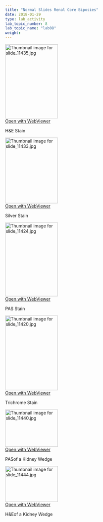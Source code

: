 ```yaml
---
title: "Normal Slides Renal Core Biposies"
date: 2018-01-29
type: lab_activity
lab_topic_number: 8
lab_topic_name: "lab08"
weight: 
---
```

<div class="entrybody">
<div class="thumbnail"><a href="http://virtualslides.cumc.columbia.edu/11435.svs/view.apml?" target="_blank"><img alt="Thumbnail image for slide_11435.jpg" src="http://pathologylab.ccnmtl.columbia.edu/assets/images/slide_11435-thumb-170x238-2179.jpg" width="170" height="238" class="mt-image-left"></a><br><a href="http://virtualslides.cumc.columbia.edu/11435.svs/view.apml?%22" target="_blank">Open with WebViewer</a></div>

<p><span class="caps">H&amp;E</span> Stain<br clear="all"></p>

<div class="thumbnail"><a href="http://virtualslides.cumc.columbia.edu/11433.svs/view.apml?" target="_blank"><img alt="Thumbnail image for slide_11433.jpg" src="http://pathologylab.ccnmtl.columbia.edu/assets/images/slide_11433-thumb-170x211-2176.jpg" width="170" height="211" class="mt-image-left"></a><br><a href="http://virtualslides.cumc.columbia.edu/11433.svs/view.apml?" target="_blank">Open with WebViewer</a></div>

<p>Silver Stain<br clear="all"></p>

<div class="thumbnail"><a href="http://virtualslides.cumc.columbia.edu/11424.svs/view.apml?" target="_blank"><img alt="Thumbnail image for slide_11424.jpg" src="http://pathologylab.ccnmtl.columbia.edu/assets/images/slide_11424-thumb-170x237-2173.jpg" width="170" height="237" class="mt-image-left"></a><br><a href="http://virtualslides.cumc.columbia.edu/11424.svs/view.apml?" target="_blank">Open with WebViewer</a></div>

<p><span class="caps">PAS</span> Stain<br clear="all"></p>

<div class="thumbnail"><a href="http://virtualslides.cumc.columbia.edu/11420.svs/view.apml?" target="_blank"><img alt="Thumbnail image for slide_11420.jpg" src="http://pathologylab.ccnmtl.columbia.edu/assets/images/slide_11420-thumb-170x240-2170.jpg" width="170" height="240" class="mt-image-left"></a><br><a href="http://virtualslides.cumc.columbia.edu/11420.svs/view.apml?" target="_blank">Open with WebViewer</a></div>

<p>Trichrome Stain<br clear="all"></p>

<div class="thumbnail"><a href="http://virtualslides.cumc.columbia.edu/11440.svs/view.apml?" target="_blank"><img alt="Thumbnail image for slide_11440.jpg" src="http://pathologylab.ccnmtl.columbia.edu/assets/images/slide_11440-thumb-170x120-2185.jpg" width="170" height="120" class="mt-image-left"></a><br><a href="http://virtualslides.cumc.columbia.edu/11440.svs/view.apml?" target="_blank">Open with WebViewer</a></div>

<p><span class="caps">PAS</span>of a Kidney Wedge<br clear="all"></p>

<div class="thumbnail"><a href="http://virtualslides.cumc.columbia.edu/11444.svs/view.apml?" target="_blank"><img alt="Thumbnail image for slide_11444.jpg" src="http://pathologylab.ccnmtl.columbia.edu/assets/images/slide_11444-thumb-170x115-2182.jpg" width="170" height="115" class="mt-image-left"></a><br><a href="http://virtualslides.cumc.columbia.edu/11444.svs/view.apml?" target="_blank">Open with WebViewer</a></div>

<p><span class="caps">H&amp;E</span>of a Kidney Wedge<br clear="all"></p>
						
</div>
